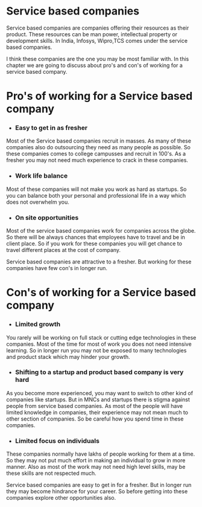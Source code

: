 # Service based companies

Service based companies are companies offering their resources as their product. These resources can be man power, intellectual property or development skills. In India, Infosys, Wipro,TCS comes under the service based companies.

I think these companies are the one you may be most familiar with. In this chapter we are going to discuss about pro's and con's of working for a service based company.


# Pro's of working for a Service based company

* ### Easy to get in as fresher

Most of the Service based companies recruit in masses. As many of these companies also do outsourcing they need as many people as possible. So these companies comes to college campusses and recruit in 100's. As a fresher you may not need much experience to crack in these companies.


* ### Work life balance

Most of these companies will not make you work as hard as startups. So you can balance both your personal and professional life in a way which does not overwhelm you.

* ### On site opportunities

Most of the service based companies work for companies across the globe. So there will be always chances that employees have to travel and be in client place. So if you work for these companies you will get chance to travel different places at the cost of  company.

Service based companies are attractive to a fresher. But working for these companies have few con's in longer run.


# Con's of working for a Service based company

* ### Limited growth

You rarely will be working on full stack or cutting edge technologies in these companies. Most of the time for most of work you does not need intensive learning. So in longer run you may not be exposed to many technologies and product stack which may hinder your growth.

* ### Shifting to a startup and product based company is very hard

As you become more experienced, you may want to switch to other kind of companies like startups. But in MNCs and startups there is stigma against people from service based companies. As most of the people will have limited knowledge in companies, their experience may not mean much to other section of companies. So be careful how you spend time in these companies.

* ### Limited focus on individuals

These companies normally have lakhs of people working for them at a time. So they may not put much effort in making an individual to grow in more manner. Also as most of the work may not need high level skills, may be these skills are not respected much.

Service based companies are easy to get in for a fresher. But in longer run they may become hindrance for your career. So before getting into these companies explore other opportunities also.








